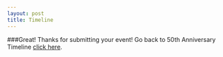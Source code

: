 ```yaml
---
layout: post
title: Timeline
---
```


###Great! Thanks for submitting your event!
Go back to 50th Anniversary Timeline [click here](/timeline/).